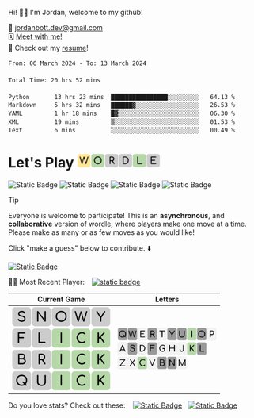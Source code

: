 
Hi! 👋🏼 I'm Jordan, welcome to my github!

📨 jordanbott.dev@gmail.com <br/>
🗓️ [Meet with me!](https://calendly.com/jordanbott-dev/30min?back=1&month=2024-02) <br/>
📝 Check out my <a href="./Jordan%20Bott%20Resume.pdf" target="_blank">resume</a>! <br/>


<!--START_SECTION:waka-->

```txt
From: 06 March 2024 - To: 13 March 2024

Total Time: 20 hrs 52 mins

Python       13 hrs 23 mins  ████████████████░░░░░░░░░   64.13 %
Markdown     5 hrs 32 mins   ██████▓░░░░░░░░░░░░░░░░░░   26.53 %
YAML         1 hr 18 mins    █▓░░░░░░░░░░░░░░░░░░░░░░░   06.30 %
XML          19 mins         ▒░░░░░░░░░░░░░░░░░░░░░░░░   01.53 %
Text         6 mins          ░░░░░░░░░░░░░░░░░░░░░░░░░   00.49 %
```

<!--END_SECTION:waka-->

# Let's Play <img src="./wordle/tiles/yellow/W.svg" width="28" /><img src="./wordle/tiles/green/O.svg" width="28" /><img src="./wordle/tiles/grey/R.svg" width="28" /><img src="./wordle/tiles/grey/D.svg" width="28" /><img src="./wordle/tiles/green/L.svg" width="28" /><img src="./wordle/tiles/grey/E.svg" width="28" />

 ![Static Badge](https://img.shields.io/badge/Total%20Players-7-mediumpurple?style=flat&labelColor=lavender)  ![Static Badge](https://img.shields.io/badge/Total%20Wins-9-darkseagreen?style=flat&labelColor=ecfbe3) ![Static Badge](https://img.shields.io/badge/Total%20Games-10-khaki?style=flat&labelColor=lightyellow) ![Static Badge](https://img.shields.io/badge/Total%20Moves-60-pink?style=flat&labelColor=lavenderblush)

> [!TIP]
> Everyone is welcome to participate! This is an **asynchronous**, and **collaborative** version of wordle, where players make one move at a time. Please make as many or as few moves as you would like!

Click "make a guess" below to contribute. ⬇️

[![Static Badge](https://img.shields.io/badge/MAKE%20A%20GUESS-mediumpurple?style=flat)](https://github.com/jordan-bott/jordan-bott/issues/new?assignees=&labels=&projects=&template=wordle_guess.md&title=wordleguess%7C%5BPUT+5+LETTER+WORD+HERE%5D)

🧑‍💻 Most Recent Player: &ensp; [![static badge](https://img.shields.io/badge/jordan--bott-burlywood?logo=github)](https://github.come/jordan-bott)

| Current Game | Letters |
| ------------ | ------- |
| <img src="./wordle/tiles/grey/S.svg" width="40" /><img src="./wordle/tiles/grey/N.svg" width="40" /><img src="./wordle/tiles/grey/O.svg" width="40" /><img src="./wordle/tiles/grey/W.svg" width="40" /><img src="./wordle/tiles/grey/Y.svg" width="40" /><br/><img src="./wordle/tiles/grey/F.svg" width="40" /><img src="./wordle/tiles/grey/L.svg" width="40" /><img src="./wordle/tiles/green/I.svg" width="40" /><img src="./wordle/tiles/green/C.svg" width="40" /><img src="./wordle/tiles/green/K.svg" width="40" /><br/><img src="./wordle/tiles/grey/B.svg" width="40" /><img src="./wordle/tiles/grey/R.svg" width="40" /><img src="./wordle/tiles/green/I.svg" width="40" /><img src="./wordle/tiles/green/C.svg" width="40" /><img src="./wordle/tiles/green/K.svg" width="40" /><br/><img src="./wordle/tiles/grey/Q.svg" width="40" /><img src="./wordle/tiles/grey/U.svg" width="40" /><img src="./wordle/tiles/green/I.svg" width="40" /><img src="./wordle/tiles/green/C.svg" width="40" /><img src="./wordle/tiles/green/K.svg" width="40" /><br/> | <img src="./wordle/letters/grey/Q.svg" width="20" /><img src="./wordle/letters/grey/W.svg" width="20" /><img src="./wordle/letters/white/E.svg" width="20" /><img src="./wordle/letters/grey/R.svg" width="20" /><img src="./wordle/letters/white/T.svg" width="20" /><img src="./wordle/letters/grey/Y.svg" width="20" /><img src="./wordle/letters/grey/U.svg" width="20" /><img src="./wordle/letters/green/I.svg" width="20" /><img src="./wordle/letters/grey/O.svg" width="20" /><img src="./wordle/letters/white/P.svg" width="20" /><br /><img src="./wordle/letters/white/A.svg" width="20" /><img src="./wordle/letters/grey/S.svg" width="20" /><img src="./wordle/letters/white/D.svg" width="20" /><img src="./wordle/letters/grey/F.svg" width="20" /><img src="./wordle/letters/white/G.svg" width="20" /><img src="./wordle/letters/white/H.svg" width="20" /><img src="./wordle/letters/white/J.svg" width="20" /><img src="./wordle/letters/green/K.svg" width="20" /><img src="./wordle/letters/grey/L.svg" width="20" /><br /><img src="./wordle/letters/white/Z.svg" width="20" /><img src="./wordle/letters/white/X.svg" width="20" /><img src="./wordle/letters/green/C.svg" width="20" /><img src="./wordle/letters/white/V.svg" width="20" /><img src="./wordle/letters/grey/B.svg" width="20" /><img src="./wordle/letters/grey/N.svg" width="20" /><img src="./wordle/letters/white/M.svg" width="20" /> |

Do you love stats? Check out these: &ensp; [![Static Badge](https://img.shields.io/badge/PLAYER%20STATS-darkseagreen?style=flat)](./wordle/stat_sheets/PlayerData.md) &nbsp;  [![Static Badge](https://img.shields.io/badge/GLOBAL%20STATS-darkseagreen?style=flat)](./wordle/stat_sheets/GlobalData.md)

